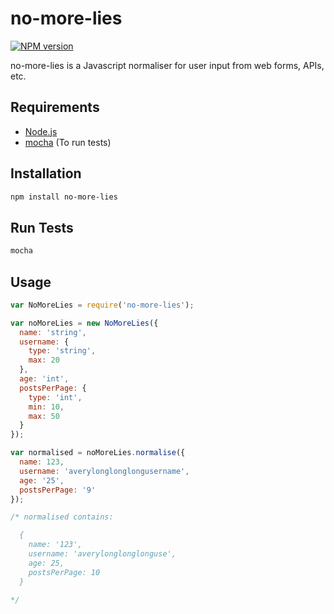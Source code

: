 # no-more-lies

[![NPM version](https://badge.fury.io/js/no-more-lies.svg)](http://badge.fury.io/js/no-more-lies)

no-more-lies is a Javascript normaliser for user input from web forms, APIs, etc.

## Requirements

- [Node.js][]
- [mocha][] (To run tests)

[Node.js]: http://nodejs.org/
[mocha]: http://visionmedia.github.io/mocha/

## Installation

```sh
npm install no-more-lies
```

## Run Tests

```sh
mocha
```

## Usage

```js
var NoMoreLies = require('no-more-lies');

var noMoreLies = new NoMoreLies({
  name: 'string',
  username: {
    type: 'string',
    max: 20
  },
  age: 'int',
  postsPerPage: {
    type: 'int',
    min: 10,
    max: 50
  }
});

var normalised = noMoreLies.normalise({
  name: 123,
  username: 'averylonglonglongusername',
  age: '25',
  postsPerPage: '9'
});

/* normalised contains:

  {
    name: '123',
    username: 'averylonglonglonguse',
    age: 25,
    postsPerPage: 10
  }

*/
```
